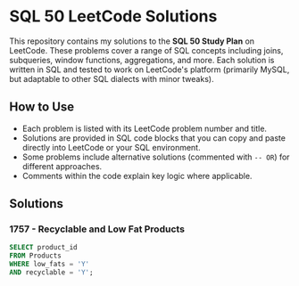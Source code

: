 # SQL 50 LeetCode Solutions

This repository contains my solutions to the **SQL 50 Study Plan** on LeetCode. These problems cover a range of SQL concepts including joins, subqueries, window functions, aggregations, and more. Each solution is written in SQL and tested to work on LeetCode's platform (primarily MySQL, but adaptable to other SQL dialects with minor tweaks).

## How to Use
- Each problem is listed with its LeetCode problem number and title.
- Solutions are provided in SQL code blocks that you can copy and paste directly into LeetCode or your SQL environment.
- Some problems include alternative solutions (commented with `-- OR`) for different approaches.
- Comments within the code explain key logic where applicable.

## Solutions

### 1757 - Recyclable and Low Fat Products
```sql
SELECT product_id
FROM Products
WHERE low_fats = 'Y'
AND recyclable = 'Y';
